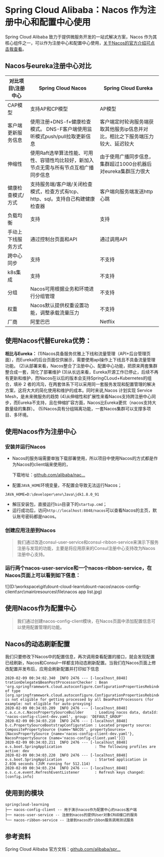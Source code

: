 # Spring Cloud Alibaba：Nacos 作为注册中心和配置中心使用

Spring Cloud Alibaba 致力于提供微服务开发的一站式解决方案，Nacos 作为其核心组件之一，可以作为注册中心和配置中心使用，[关于Nacos的官方介绍可点击我查看](https://nacos.io/zh-cn/docs/what-is-nacos.html)。

## Nacos与eureka注册中心对比

| 对比项目\注册中心  | Spring Cloud Nacos                                           | Spring Cloud Eureka                                          |
| ------------------ | ------------------------------------------------------------ | ------------------------------------------------------------ |
| CAP模型            | 支持AP和CP模型                                               | AP模型                                                       |
| 客户端更新服务信息 | 使用注册+DNS-f+健康检查模式。 DNS-F客户端使用监听模式push/pull拉取更新信息 | 客户端定时轮询服务端获取其他服务ip信息并对比，相比之下服务端压力较大、延迟较大 |
| 伸缩性             | 使用Raft选举算法性能、可用性、容错性均比较好，新加入节点无需与所有节点互相广播同步信息 | 由于使用广播同步信息，集群超过1000台机器后对eureka集群压力很大 |
| 健康检查模式/方式  | 支持服务端/客户端/关闭检查模式，检查方式有tcp、http、sql。支持自己构建健康检查器 | 客户端向服务端发送http心跳                                   |
| 负载均衡           | 支持                                                         | 支持                                                         |
| 手动上下线服务方式 | 通过控制台页面和API                                          | 通过调用API                                                  |
| 跨中心同步         | 支持                                                         | 不支持                                                       |
| k8s集成            | 支持                                                         | 不支持                                                       |
| 分组               | Nacos可用根据业务和环境进行分组管理                          | 不支持                                                       |
| 权重               | Nacos默认提供权重设置功能，调整承载流量压力                  | 不支持                                                       |
| 厂商               | 阿里巴巴                                                     | Netflix                                                      |

## 使用Nacos代替Eureka优势：

 **相比与Eureka：**
 (1)Nacos具备服务优雅上下线和流量管理（API+后台管理页面），而Eureka的后台页面仅供展示，需要使用api操作上下线且不具备流量管理功能。
 (2)从部署来看，Nacos整合了注册中心、配置中心功能，把原来两套集群整合成一套，简化了部署维护
 (3)从长远来看，Eureka开源工作已停止，后续不再有更新和维护，而Nacos在以后的版本会支持SpringCLoud+Kubernetes的组合，填补 2 者的鸿沟，在两套体系下可以采用同一套服务发现和配置管理的解决方案，这将大大的简化使用和维护的成本。同时来说,Nacos 计划实现 Service Mesh，是未来微服务的趋势
 (4)从伸缩性和扩展性来看Nacos支持跨注册中心同步，而Eureka不支持，且在伸缩扩容方面，Nacos比Eureka更优（nacos支持大数量级的集群）。
 (5)Nacos具有分组隔离功能，一套Nacos集群可以支撑多项目、多环境。

## 使用Nacos作为注册中心

### 安装并运行Nacos

- Nacos的服务端需要单独下载部署使用，所以项目中使用Nacos的方式都是作为Nacos的client端来使用的，

  下载地址：[github.com/alibaba/nac…](https://github.com/alibaba/nacos/releases)

- 配置`JAVA_HOME`环境变量，不配置会导致无法运行Nacos；

```
JAVA_HOME=D:\developer\env\Java\jdk1.8.0_91
```

- 解压安装包，直接运行`bin`目录下的`startup.cmd`；
- 运行成功后，访问`http://localhost:8848/nacos`可以查看Nacos的主页，默认账号密码都是nacos。

### 创建应用注册到Nacos

> 我们通过改造consul-user-service和consul-ribbon-service来演示下服务注册与发现的功能，主要是将应用原来的Consul注册中心支持改为Nacos注册中心支持。

### 运行两个nacos-user-service和一个nacos-ribbon-service，在Nacos页面上可以看到如下信息：

![](D:\workspace\git\dount-cloud-learn\dount-nacos\nacos-config-client\src\main\resources\file\nacos app list.jpg)

## 使用Nacos作为配置中心

> 我们通过创建nacos-config-client模块，在Nacos页面中添加配置信息可以使用配置管理的功能。

## Nacos的动态刷新配置

我们只要修改下Nacos中的配置信息，再次调用查看配置的接口，就会发现配置已经刷新，Nacos和Consul一样都支持动态刷新配置。当我们在Nacos页面上修改配置并发布后，应用会刷新配置并打印如下信息

```
2020-02-09 00:34:02.340  INFO 2476 --- [-localhost_8848] trationDelegate$BeanPostProcessorChecker : Bean 'org.springframework.cloud.autoconfigure.ConfigurationPropertiesRebinderAutoConfiguration' of type [org.springframework.cloud.autoconfigure.ConfigurationPropertiesRebinderAutoConfiguration$$EnhancerBySpringCGLIB$$d342a728] is not eligible for getting processed by all BeanPostProcessors (for example: not eligible for auto-proxying)
2020-02-09 00:34:03.209  INFO 2476 --- [-localhost_8848] c.a.c.n.c.NacosPropertySourceBuilder     : Loading nacos data, dataId: 'nacos-config-client-dev.yaml', group: 'DEFAULT_GROUP'
2020-02-09 00:34:03.210  INFO 2476 --- [-localhost_8848] b.c.PropertySourceBootstrapConfiguration : Located property source: CompositePropertySource {name='NACOS', propertySources=[NacosPropertySource {name='nacos-config-client-dev.yaml'}, NacosPropertySource {name='nacos-config-client.yaml'}]}
2020-02-09 00:34:03.211  INFO 2476 --- [-localhost_8848] o.s.boot.SpringApplication               : The following profiles are active: dev
2020-02-09 00:34:03.220  INFO 2476 --- [-localhost_8848] o.s.boot.SpringApplication               : Started application in 2.036 seconds (JVM running for 512.114)
2020-02-09 00:34:03.234  INFO 2476 --- [-localhost_8848] o.s.c.e.event.RefreshEventListener       : Refresh keys changed: [config.info]

```

## 使用到的模块

```
springcloud-learning
├── nacos-config-client -- 用于演示nacos作为配置中心的nacos客户端
├── nacos-user-service -- 注册到nacos的提供User对象CRUD接口的服务
└── nacos-ribbon-service -- 注册到nacos的ribbon服务调用测试服务
```

## 参考资料

Spring Cloud Alibaba 官方文档：[github.com/alibaba/spr…](https://github.com/alibaba/spring-cloud-alibaba/wiki)

## 